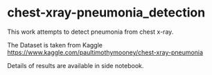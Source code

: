 # chest-xray-pneumonia_detection

This work attempts to detect pneumonia from chest x-ray.

The Dataset is taken from Kaggle https://www.kaggle.com/paultimothymooney/chest-xray-pneumonia

Details of results are available in side notebook.
